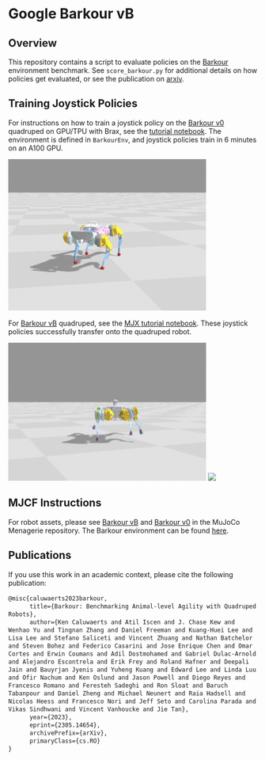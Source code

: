 # Google Barkour vB

## Overview

This repository contains a script to evaluate policies on the [Barkour](https://github.com/google-deepmind/mujoco_menagerie/tree/main/google_barkour_v0#google-barkour-v0-description-mjcf) environment benchmark. See `score_barkour.py` for additional details on how policies get evaluated, or see the publication on [arxiv](https://arxiv.org/abs/2305.14654).

## Training Joystick Policies

For instructions on how to train a joystick policy on the [Barkour v0](https://github.com/google-deepmind/mujoco_menagerie/tree/main/google_barkour_v0) quadruped on GPU/TPU with Brax, see the [tutorial notebook](https://colab.research.google.com/github/google/brax/blob/main/brax/experimental/barkour/tutorial.ipynb). The environment is defined in `BarkourEnv`, and joystick policies train in 6 minutes on an A100 GPU.

<p float="left">
  <img src="assets/joystick_v0.gif" width="400">
</p>


For [Barkour vB](https://github.com/google-deepmind/mujoco_menagerie/tree/main/google_barkour_vb) quadruped, see the [MJX tutorial notebook](https://colab.research.google.com/github/google-deepmind/mujoco/blob/main/mjx/tutorial.ipynb). These joystick policies successfully transfer onto the quadruped robot.

<p float="left">
  <img src="assets/joystick.gif" width="400">
  <img src="assets/joystick_real.gif" width="400">
</p>


## MJCF Instructions

For robot assets, please see [Barkour vB](https://github.com/google-deepmind/mujoco_menagerie/tree/main/google_barkour_vb) and [Barkour v0](https://github.com/google-deepmind/mujoco_menagerie/tree/main/google_barkour_v0) in the MuJoCo Menagerie repository. The Barkour environment can be found [here](https://github.com/google-deepmind/mujoco_menagerie/blob/main/google_barkour_v0/scene_barkour.xml).


## Publications

If you use this work in an academic context, please cite the following publication:

    @misc{caluwaerts2023barkour,
          title={Barkour: Benchmarking Animal-level Agility with Quadruped Robots},
          author={Ken Caluwaerts and Atil Iscen and J. Chase Kew and Wenhao Yu and Tingnan Zhang and Daniel Freeman and Kuang-Huei Lee and Lisa Lee and Stefano Saliceti and Vincent Zhuang and Nathan Batchelor and Steven Bohez and Federico Casarini and Jose Enrique Chen and Omar Cortes and Erwin Coumans and Adil Dostmohamed and Gabriel Dulac-Arnold and Alejandro Escontrela and Erik Frey and Roland Hafner and Deepali Jain and Bauyrjan Jyenis and Yuheng Kuang and Edward Lee and Linda Luu and Ofir Nachum and Ken Oslund and Jason Powell and Diego Reyes and Francesco Romano and Feresteh Sadeghi and Ron Sloat and Baruch Tabanpour and Daniel Zheng and Michael Neunert and Raia Hadsell and Nicolas Heess and Francesco Nori and Jeff Seto and Carolina Parada and Vikas Sindhwani and Vincent Vanhoucke and Jie Tan},
          year={2023},
          eprint={2305.14654},
          archivePrefix={arXiv},
          primaryClass={cs.RO}
    }